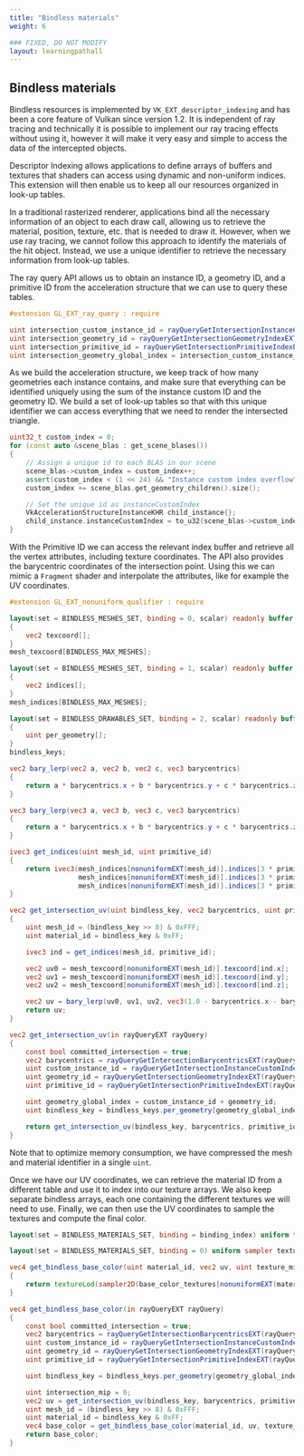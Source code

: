 ```yaml
---
title: "Bindless materials"
weight: 6

### FIXED, DO NOT MODIFY
layout: learningpathall
---
```


## Bindless materials

Bindless resources is implemented by `VK_EXT_descriptor_indexing` and has been a core feature of Vulkan since version 1.2. It is independent of ray tracing and technically it is possible to implement our ray tracing effects without using it, however it will make it very easy and simple to access the data of the intercepted objects.

Descriptor Indexing allows applications to define arrays of buffers and textures that shaders can access using dynamic and non-uniform indices. This extension will then enable us to keep all our resources organized in look-up tables.

In a traditional rasterized renderer, applications bind all the necessary information of an object to each draw call, allowing us to retrieve the material, position, texture, etc. that is needed to draw it. However, when we use ray tracing, we cannot follow this approach to identify the materials of the hit object. Instead, we use a unique identifier to retrieve the necessary information from look-up tables.

The ray query API allows us to obtain an instance ID, a geometry ID, and a primitive ID from the acceleration structure that we can use to query these tables.

``` glsl
#extension GL_EXT_ray_query : require

uint intersection_custom_instance_id = rayQueryGetIntersectionInstanceCustomIndexEXT(rayQuery, committed_intersection);
uint intersection_geometry_id = rayQueryGetIntersectionGeometryIndexEXT(rayQuery, committed_intersection);
uint intersection_primitive_id = rayQueryGetIntersectionPrimitiveIndexEXT(rayQuery, committed_intersection);
uint intersection_geometry_global_index = intersection_custom_instance_id + intersection_geometry_id;
```

As we build the acceleration structure, we keep track of how many geometries each instance contains, and make sure that everything can be identified uniquely using the sum of the instance custom ID and the geometry ID. We build a set of look-up tables so that with this unique identifier we can access everything that we need to render the intersected triangle.

``` cpp
uint32_t custom_index = 0;
for (const auto &scene_blas : get_scene_blases())
{
    // Assign a unique id to each BLAS in our scene
    scene_blas->custom_index = custom_index++;
    assert(custom_index < (1 << 24) && "Instance custom index overflow");
    custom_index += scene_blas.get_geometry_children().size();

    // Set the unique id as instanceCustomIndex
    VkAccelerationStructureInstanceKHR child_instance{};
    child_instance.instanceCustomIndex = to_u32(scene_blas->custom_index);
}
```

With the Primitive ID we can access the relevant index buffer and retrieve all the vertex attributes, including texture coordinates. The API also provides the barycentric coordinates of the intersection point. Using this we can mimic a `Fragment` shader and interpolate the attributes, like for example the UV coordinates.

``` glsl
#extension GL_EXT_nonuniform_qualifier : require

layout(set = BINDLESS_MESHES_SET, binding = 0, scalar) readonly buffer Mesh_texcoord_Buffer
{
    vec2 texcoord[];
}
mesh_texcoord[BINDLESS_MAX_MESHES];

layout(set = BINDLESS_MESHES_SET, binding = 1, scalar) readonly buffer Mesh_indices_Buffer
{
    vec2 indices[];
}
mesh_indices[BINDLESS_MAX_MESHES];

layout(set = BINDLESS_DRAWABLES_SET, binding = 2, scalar) readonly buffer BindlessKeysBuffer
{
    uint per_geometry[];
}
bindless_keys;

vec2 bary_lerp(vec2 a, vec2 b, vec2 c, vec3 barycentrics)
{
    return a * barycentrics.x + b * barycentrics.y + c * barycentrics.z;
}

vec3 bary_lerp(vec3 a, vec3 b, vec3 c, vec3 barycentrics)
{
    return a * barycentrics.x + b * barycentrics.y + c * barycentrics.z;
}

ivec3 get_indices(uint mesh_id, uint primitive_id)
{
    return ivec3(mesh_indices[nonuniformEXT(mesh_id)].indices[3 * primitive_id + 0],
                 mesh_indices[nonuniformEXT(mesh_id)].indices[3 * primitive_id + 1],
                 mesh_indices[nonuniformEXT(mesh_id)].indices[3 * primitive_id + 2]);
}

vec2 get_intersection_uv(uint bindless_key, vec2 barycentrics, uint primitive_id)
{
    uint mesh_id = (bindless_key >> 8) & 0xFFF;
    uint material_id = bindless_key & 0xFF;

    ivec3 ind = get_indices(mesh_id, primitive_id);

    vec2 uv0 = mesh_texcoord[nonuniformEXT(mesh_id)].texcoord[ind.x];
    vec2 uv1 = mesh_texcoord[nonuniformEXT(mesh_id)].texcoord[ind.y];
    vec2 uv2 = mesh_texcoord[nonuniformEXT(mesh_id)].texcoord[ind.z];

    vec2 uv = bary_lerp(uv0, uv1, uv2, vec3(1.0 - barycentrics.x - barycentrics.y, barycentrics.x, barycentrics.y));
    return uv;
}

vec2 get_intersection_uv(in rayQueryEXT rayQuery)
{
    const bool committed_intersection = true;
    vec2 barycentrics = rayQueryGetIntersectionBarycentricsEXT(rayQuery, committed_intersection);
    uint custom_instance_id = rayQueryGetIntersectionInstanceCustomIndexEXT(rayQuery, committed_intersection);
    uint geometry_id = rayQueryGetIntersectionGeometryIndexEXT(rayQuery, committed_intersection);
    uint primitive_id = rayQueryGetIntersectionPrimitiveIndexEXT(rayQuery, committed_intersection);

    uint geometry_global_index = custom_instance_id + geometry_id;
    uint bindless_key = bindless_keys.per_geometry[geometry_global_index];

    return get_intersection_uv(bindless_key, barycentrics, primitive_id);
}
```

Note that to optimize memory consumption, we have compressed the mesh and material identifier in a single `uint`.

Once we have our UV coordinates, we can retrieve the material ID from a different table and use it to index into our texture arrays. We also keep separate bindless arrays, each one containing the different textures we will need to use. Finally, we can then use the UV coordinates to sample the textures and compute the final color.

``` glsl
layout(set = BINDLESS_MATERIALS_SET, binding = binding_index) uniform texture2D base_color_textures[BINDLESS_MAX_MATERIALS];

layout(set = BINDLESS_MATERIALS_SET, binding = 0) uniform sampler texture_sampler;

vec4 get_bindless_base_color(uint material_id, vec2 uv, uint texture_mip)
{
    return textureLod(sampler2D(base_color_textures[nonuniformEXT(material_id)], texture_sampler), uv, intersection_mip).rgba;
}

vec4 get_bindless_base_color(in rayQueryEXT rayQuery)
{
    const bool committed_intersection = true;
    vec2 barycentrics = rayQueryGetIntersectionBarycentricsEXT(rayQuery, committed_intersection);
    uint custom_instance_id = rayQueryGetIntersectionInstanceCustomIndexEXT(rayQuery, committed_intersection);
    uint geometry_id = rayQueryGetIntersectionGeometryIndexEXT(rayQuery, committed_intersection);
    uint primitive_id = rayQueryGetIntersectionPrimitiveIndexEXT(rayQuery, committed_intersection);

    uint bindless_key = bindless_keys.per_geometry[geometry_global_index];

    uint intersection_mip = 0;
    vec2 uv = get_intersection_uv(bindless_key, barycentrics, primitive_id);
    uint mesh_id = (bindless_key >> 8) & 0xFFF;
    uint material_id = bindless_key & 0xFF;
    vec4 base_color = get_bindless_base_color(material_id, uv, texture_mip);
    return base_color;
}
```